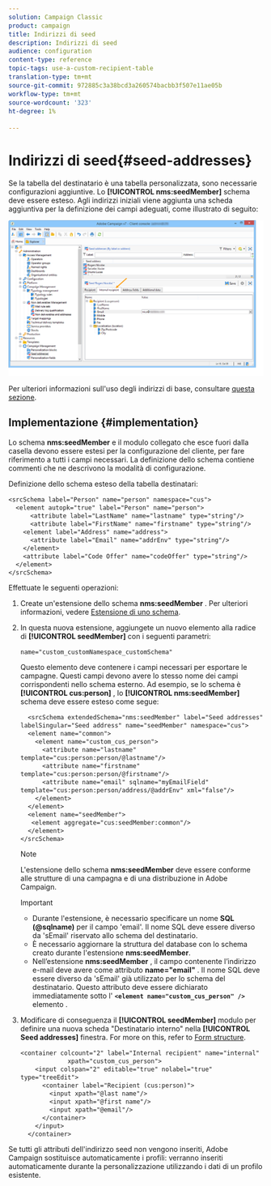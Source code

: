 ```yaml
---
solution: Campaign Classic
product: campaign
title: Indirizzi di seed
description: Indirizzi di seed
audience: configuration
content-type: reference
topic-tags: use-a-custom-recipient-table
translation-type: tm+mt
source-git-commit: 972885c3a38bcd3a260574bacbb3f507e11ae05b
workflow-type: tm+mt
source-wordcount: '323'
ht-degree: 1%

---
```



# Indirizzi di seed{#seed-addresses}

Se la tabella del destinatario è una tabella personalizzata, sono necessarie configurazioni aggiuntive. Lo **[!UICONTROL nms:seedMember]** schema deve essere esteso. Agli indirizzi iniziali viene aggiunta una scheda aggiuntiva per la definizione dei campi adeguati, come illustrato di seguito:

![](assets/s_ncs_user_seedlist_new_tab.png)

Per ulteriori informazioni sull&#39;uso degli indirizzi di base, consultare [questa sezione](../../delivery/using/about-seed-addresses.md).

## Implementazione {#implementation}

Lo schema **nms:seedMember** e il modulo collegato che esce fuori dalla casella devono essere estesi per la configurazione del cliente, per fare riferimento a tutti i campi necessari. La definizione dello schema contiene commenti che ne descrivono la modalità di configurazione.

Definizione dello schema esteso della tabella destinatari:

```
<srcSchema label="Person" name="person" namespace="cus">
  <element autopk="true" label="Person" name="person">
      <attribute label="LastName" name="lastname" type="string"/>
      <attribute label="FirstName" name="firstname" type="string"/>
    <element label="Address" name="address">
      <attribute label="Email" name="addrEnv" type="string"/>
    </element>
    <attribute label="Code Offer" name="codeOffer" type="string"/>
  </element>
</srcSchema>
```

Effettuate le seguenti operazioni:

1. Create un&#39;estensione dello schema **nms:seedMember** . Per ulteriori informazioni, vedere [Estensione di uno schema](../../configuration/using/extending-a-schema.md).
1. In questa nuova estensione, aggiungete un nuovo elemento alla radice di **[!UICONTROL seedMember]** con i seguenti parametri:

   ```
   name="custom_customNamespace_customSchema"
   ```

   Questo elemento deve contenere i campi necessari per esportare le campagne. Questi campi devono avere lo stesso nome dei campi corrispondenti nello schema esterno. Ad esempio, se lo schema è **[!UICONTROL cus:person]** , lo **[!UICONTROL nms:seedMember]** schema deve essere esteso come segue:

   ```
     <srcSchema extendedSchema="nms:seedMember" label="Seed addresses" labelSingular="Seed address" name="seedMember" namespace="cus">
     <element name="common">
       <element name="custom_cus_person">
         <attribute name="lastname" template="cus:person:person/@lastname"/>
         <attribute name="firstname" template="cus:person:person/@firstname"/>
         <attribute name="email" sqlname="myEmailField" template="cus:person:person/address/@addrEnv" xml="false"/>
       </element>
     </element>
     <element name="seedMember">
      <element aggregate="cus:seedMember:common"/>
     </element>
   </srcSchema>
   ```

   >[!NOTE]
   >
   >L&#39;estensione dello schema **nms:seedMember** deve essere conforme alle strutture di una campagna e di una distribuzione in  Adobe Campaign.

   >[!IMPORTANT]
   >
   >
   >    
   >    
   >    * Durante l&#39;estensione, è necessario specificare un nome **SQL (@sqlname)** per il campo &#39;email&#39;. Il nome SQL deve essere diverso da &#39;sEmail&#39; riservato allo schema del destinatario.
   >    * È necessario aggiornare la struttura del database con lo schema creato durante l&#39;estensione **nms:seedMember**.
   >    * Nell’estensione **nms:seedMember** , il campo contenente l’indirizzo e-mail deve avere come attributo **name=&quot;email&quot;** . Il nome SQL deve essere diverso da &#39;sEmail&#39; già utilizzato per lo schema del destinatario. Questo attributo deve essere dichiarato immediatamente sotto l&#39; **`<element name="custom_cus_person" />`** elemento .


1. Modificare di conseguenza il **[!UICONTROL seedMember]** modulo per definire una nuova scheda &quot;Destinatario interno&quot; nella **[!UICONTROL Seed addresses]** finestra. For more on this, refer to [Form structure](../../configuration/using/form-structure.md).

   ```
   <container colcount="2" label="Internal recipient" name="internal"
                xpath="custom_cus_person">
       <input colspan="2" editable="true" nolabel="true" type="treeEdit">
         <container label="Recipient (cus:person)">
           <input xpath="@last name"/>
           <input xpath="@first name"/>
           <input xpath="@email"/>
         </container>
       </input>
     </container>
   ```

Se tutti gli attributi dell&#39;indirizzo seed non vengono inseriti,  Adobe Campaign sostituisce automaticamente i profili: verranno inseriti automaticamente durante la personalizzazione utilizzando i dati di un profilo esistente.
